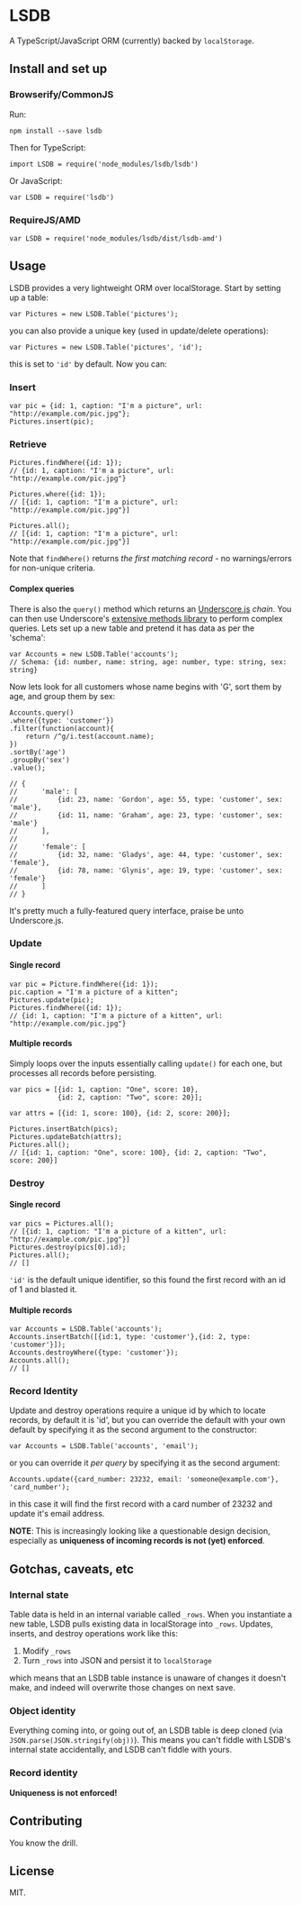 # LSDB

A TypeScript/JavaScript ORM (currently) backed by `localStorage`.

## Install and set up

### Browserify/CommonJS

Run:

    npm install --save lsdb

Then for TypeScript:

    import LSDB = require('node_modules/lsdb/lsdb')

Or JavaScript:

    var LSDB = require('lsdb')

### RequireJS/AMD

    var LSDB = require('node_modules/lsdb/dist/lsdb-amd')

## Usage

LSDB provides a very lightweight ORM over localStorage.  Start by setting up a 
table:

    var Pictures = new LSDB.Table('pictures');
    
you can also provide a unique key (used in update/delete operations):

    var Pictures = new LSDB.Table('pictures', 'id');
    
this is set to `'id'` by default.  Now you can:

### Insert

    var pic = {id: 1, caption: "I'm a picture", url: "http://example.com/pic.jpg"};
    Pictures.insert(pic);

### Retrieve

    Pictures.findWhere({id: 1});
    // {id: 1, caption: "I'm a picture", url: "http://example.com/pic.jpg"}
    
    Pictures.where({id: 1});
    // [{id: 1, caption: "I'm a picture", url: "http://example.com/pic.jpg"}]
    
    Pictures.all();
    // [{id: 1, caption: "I'm a picture", url: "http://example.com/pic.jpg"}]

Note that `findWhere()` returns *the first matching record* - no warnings/errors
for non-unique criteria.

#### Complex queries

There is also the `query()` method which returns an [Underscore.js](http://underscorejs.org)
*chain*.  You can then use Underscore's [extensive methods library](http://underscorejs.org)
to perform complex queries.  Lets set up a new table and pretend it has data 
as per the 'schema':

    var Accounts = new LSDB.Table('accounts');
    // Schema: {id: number, name: string, age: number, type: string, sex: string}
    
Now lets look for all customers whose name begins with 'G', sort them by
age, and group them by sex:

    Accounts.query()
    .where({type: 'customer'})
    .filter(function(account){
        return /^g/i.test(account.name);
    })
    .sortBy('age')
    .groupBy('sex')
    .value();
    
    // {
    //      'male': [
    //          {id: 23, name: 'Gordon', age: 55, type: 'customer', sex: 'male'},
    //          {id: 11, name: 'Graham', age: 23, type: 'customer', sex: 'male'}
    //      ],
    //
    //      'female': [
    //          {id: 32, name: 'Gladys', age: 44, type: 'customer', sex: 'female'},
    //          {id: 78, name: 'Glynis', age: 19, type: 'customer', sex: 'female'}
    //      ]
    // }

It's pretty much a fully-featured query interface, praise be unto Underscore.js.

### Update

#### Single record

    var pic = Picture.findWhere({id: 1});
    pic.caption = "I'm a picture of a kitten";
    Pictures.update(pic);
    Pictures.findWhere({id: 1});
    // {id: 1, caption: "I'm a picture of a kitten", url: "http://example.com/pic.jpg"}
    
    
#### Multiple records

Simply loops over the inputs essentially calling `update()` for each one, but
processes all records before persisting.

    var pics = [{id: 1, caption: "One", score: 10},
                {id: 2, caption: "Two", score: 20}];
    
    var attrs = [{id: 1, score: 100}, {id: 2, score: 200}];
    
    Pictures.insertBatch(pics);
    Pictures.updateBatch(attrs);
    Pictures.all();
    // [{id: 1, caption: "One", score: 100}, {id: 2, caption: "Two", score: 200}]
    
### Destroy

#### Single record

    var pics = Pictures.all();
    // [{id: 1, caption: "I'm a picture of a kitten", url: "http://example.com/pic.jpg"}]
    Pictures.destroy(pics[0].id);
    Pictures.all();
    // []

`'id'` is the default unique identifier, so this found the first record with an
id of 1 and blasted it.

#### Multiple records

    var Accounts = LSDB.Table('accounts');
    Accounts.insertBatch([{id:1, type: 'customer'},{id: 2, type: 'customer'}]);
    Accounts.destroyWhere({type: 'customer'});
    Accounts.all();
    // []
    
### Record Identity

Update and destroy operations require a unique id by which to locate records,
by default it is 'id', but you can override the default with your own default by
specifying it as the second argument to the constructor:

    var Accounts = LSDB.Table('accounts', 'email');
    
or you can override it *per query* by specifying it as the second argument:
 
    Accounts.update({card_number: 23232, email: 'someone@example.com'}, 'card_number');
    
in this case it will find the first record with a card number of 23232 and 
update it's email address.

**NOTE**: This is increasingly looking like a questionable design decision,
especially as **uniqueness of incoming records is not (yet) enforced**.
    
## Gotchas, caveats, etc

### Internal state

Table data is held in an internal variable called `_rows`. When you instantiate 
a new table, LSDB pulls existing data in localStorage into `_rows`. Updates,
inserts, and destroy operations work like this:

1. Modify `_rows`
2. Turn `_rows` into JSON and persist it to `localStorage`

which means that an LSDB table instance is unaware of changes it doesn't make,
and indeed will overwrite those changes on next save.

### Object identity

Everything coming into, or going out of, an LSDB table is deep cloned (via
`JSON.parse(JSON.stringify(obj))`).  This means you can't fiddle with LSDB's
internal state accidentally, and LSDB can't fiddle with yours.

### Record identity

**Uniqueness is not enforced!**

## Contributing

You know the drill.

## License

MIT.
